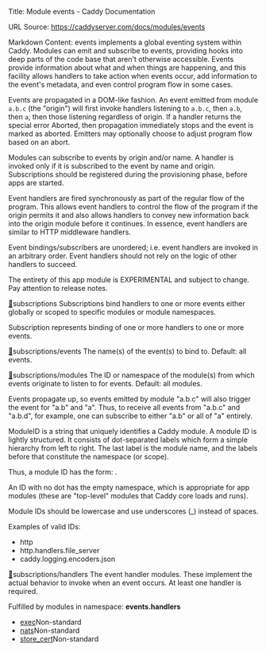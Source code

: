 Title: Module events - Caddy Documentation

URL Source: https://caddyserver.com/docs/modules/events

Markdown Content:
events implements a global eventing system within Caddy. Modules can emit and subscribe to events, providing hooks into deep parts of the code base that aren't otherwise accessible. Events provide information about what and when things are happening, and this facility allows handlers to take action when events occur, add information to the event's metadata, and even control program flow in some cases.

Events are propagated in a DOM-like fashion. An event emitted from module `a.b.c` (the "origin") will first invoke handlers listening to `a.b.c`, then `a.b`, then `a`, then those listening regardless of origin. If a handler returns the special error Aborted, then propagation immediately stops and the event is marked as aborted. Emitters may optionally choose to adjust program flow based on an abort.

Modules can subscribe to events by origin and/or name. A handler is invoked only if it is subscribed to the event by name and origin. Subscriptions should be registered during the provisioning phase, before apps are started.

Event handlers are fired synchronously as part of the regular flow of the program. This allows event handlers to control the flow of the program if the origin permits it and also allows handlers to convey new information back into the origin module before it continues. In essence, event handlers are similar to HTTP middleware handlers.

Event bindings/subscribers are unordered; i.e. event handlers are invoked in an arbitrary order. Event handlers should not rely on the logic of other handlers to succeed.

The entirety of this app module is EXPERIMENTAL and subject to change. Pay attention to release notes.

[🔗](https://caddyserver.com/docs/modules/events#subscriptions)subscriptions
Subscriptions bind handlers to one or more events either globally or scoped to specific modules or module namespaces.

Subscription represents binding of one or more handlers to one or more events.

[🔗](https://caddyserver.com/docs/modules/events#subscriptions/events)subscriptions/events
The name(s) of the event(s) to bind to. Default: all events.

[🔗](https://caddyserver.com/docs/modules/events#subscriptions/modules)subscriptions/modules
The ID or namespace of the module(s) from which events originate to listen to for events. Default: all modules.

Events propagate up, so events emitted by module "a.b.c" will also trigger the event for "a.b" and "a". Thus, to receive all events from "a.b.c" and "a.b.d", for example, one can subscribe to either "a.b" or all of "a" entirely.

ModuleID is a string that uniquely identifies a Caddy module. A module ID is lightly structured. It consists of dot-separated labels which form a simple hierarchy from left to right. The last label is the module name, and the labels before that constitute the namespace (or scope).

Thus, a module ID has the form: .

An ID with no dot has the empty namespace, which is appropriate for app modules (these are "top-level" modules that Caddy core loads and runs).

Module IDs should be lowercase and use underscores (_) instead of spaces.

Examples of valid IDs:

*   http
*   http.handlers.file_server
*   caddy.logging.encoders.json

[🔗](https://caddyserver.com/docs/modules/events#subscriptions/handlers)subscriptions/handlers
The event handler modules. These implement the actual behavior to invoke when an event occurs. At least one handler is required.

Fulfilled by modules in namespace: **events.handlers**

*   [exec](https://caddyserver.com/docs/modules/events.handlers.exec)Non-standard
*   [nats](https://caddyserver.com/docs/modules/events.handlers.nats)Non-standard
*   [store_cert](https://caddyserver.com/docs/modules/events.handlers.store_cert)Non-standard
